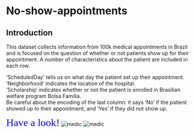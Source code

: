 # No-show-appointments

## Introduction
This dataset collects information from 100k medical appointments in Brazil and is focused on the question of whether or not patients show up for their appointment. A number of characteristics about the patient are included in each row.

‘ScheduledDay’ tells us on what day the patient set up their appointment. <br>
‘Neighborhood’ indicates the location of the hospital. <br>
‘Scholarship’ indicates whether or not the patient is enrolled in Brasilian welfare program Bolsa Família. <br>
Be careful about the encoding of the last column: it says ‘No’ if the patient showed up to their appointment, and ‘Yes’ if they did not show up.

<span style="font-family:calibri; color: blue; font-size:2em;">Have a look!</span>
![medic](attachment:medic.png)
![medic](https://file%2B.vscode-resource.vscode-cdn.net/c%3A/Users/PopeApex/Desktop/medic.png?version%3D1660409855205)